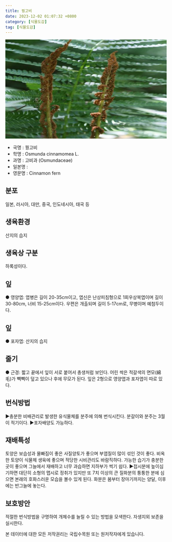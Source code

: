 ```yaml
---
title: 꿩고비
date: 2023-12-02 01:07:32 +0800
category: [식물도감]
tag: [식물도감]
---
```




![꿩고비](/assets/img/fileUpload/plants/basic/Osmundaceae/Osmunda/2986/2986_20160725152829779files_th2.jpg)
- 국명 : 꿩고비
- 학명 : Osmunda cinnamomea L.
- 과명 : 고비과 (Osmundaceae)
- 일본명 : 
- 영문명 : Cinnamon fern


## 분포
일본, 러시아, 대만, 중국, 인도네시아, 태국 등
## 생육환경
산지의 습지
## 생육상 구분
하록성이다.
## 잎
● 영양엽: 엽병은 길이 20-35cm이고, 엽신은 난상피침형으로 1회우상복엽이며 길이 30-80cm, 너비 15-25cm이다. 우편은 개출되며 길이 5-17cm로, 무병이며 예첨두이다.
## 잎
● 포자엽: 산지의 습지
## 줄기
● 근경: 짧고 끝에서 잎이 서로 붙어서 총생처럼 보인다. 어린 싹은 적갈색의 면모(綿毛)가 빽빽이 덮고 있으나 후에 무모가 된다. 잎은 2형으로 영양엽과 포자엽이 따로 있다.
## 번식방법
▶충분한 비배관리로 발생한 유식물체를 분주에 의해 번식시킨다. 분갈이와 분주는 3월이 적기이다. 
▶포자배양도 가능하다.
## 재배특성
토양은 보습성과 물빠짐이 좋은 사질양토가 좋으며 부엽질이 많이 섞인 것이 좋다. 비옥한 토양이 식물체 생육에 좋으며 적당한 시비관리도 바람직하다. 가능한 습기가 충분한 곳이 좋으며 그늘에서 재배하고 너무 과습하면 지하부가 썩기 쉽다.
▶접시분에 높이심기하면 대단히 소형의 맵시로 정취가 있지만 또 7치 이상의 큰 질화분의 퉁퉁한 분에 심으면 본래의 호화스러운 모습을 볼수 있게 된다.  화분은 봄부터 장마기까지는 양달, 이후에는 반그늘에 놓는다.
## 보호방안
적절한 번식방법을 구명하여 개체수를 늘릴 수 있는 방법을 모색한다. 자생지외 보존을 실시한다.






본 데이터에 대한 모든 저작권리는 국립수목원 또는 원저작자에게 있습니다.
